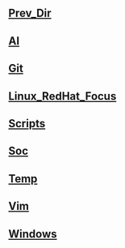 ## [Prev_Dir](../)
## [AI](/cookbook/AI)
## [Git](/cookbook/Git)
## [Linux_RedHat_Focus](/cookbook/Linux_RedHat_Focus)
## [Scripts](/cookbook/Scripts)
## [Soc](/cookbook/Soc)
## [Temp](/cookbook/Temp)
## [Vim](/cookbook/Vim)
## [Windows](/cookbook/Windows)
